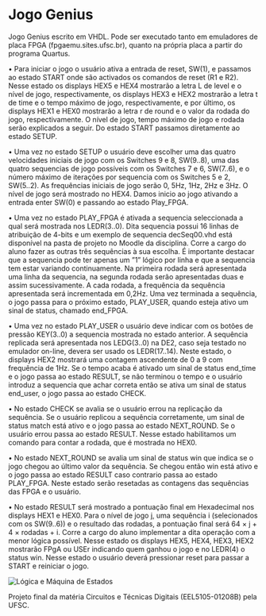 # Jogo Genius

Jogo Genius escrito em VHDL. Pode ser executado tanto em emuladores de placa FPGA (fpgaemu.sites.ufsc.br),
quanto na própria placa a partir do programa Quartus.

• Para iniciar o jogo o usuário ativa a entrada de reset, SW(1), e passamos ao estado START onde são activados os
  comandos de reset (R1 e R2). Nesse estado os displays HEX5 e HEX4 mostrarão a letra L de level e o nível de jogo,
  respectivamente, os displays HEX3 e HEX2 mostrarão a letra t de time e o tempo máximo de jogo, respectivamente,
  e por último, os displays HEX1 e HEX0 mostrarão a letra r de round e o valor da rodada do jogo, respectivamente.
  O nível de jogo, tempo máximo de jogo e rodada serão explicados a seguir. Do estado START passamos diretamente
  ao estado SETUP.

• Uma vez no estado SETUP o usuário deve escolher uma das quatro velocidades iniciais de jogo com os Switches 9
  e 8, SW(9..8), uma das quatro sequencias de jogo possíveis com os Switches 7 e 6, SW(7..6), e o número máximo
  de iterações por sequencia com os Switches 5 e 2, SW(5..2). As frequências iniciais de jogo serão 0, 5Hz, 1Hz, 2Hz
  e 3Hz. O nível de jogo será mostrado no HEX4. Damos inicio ao jogo ativando a entrada enter SW(0) e passando
  ao estado Play_FPGA.

• Uma vez no estado PLAY_FPGA é ativada a sequencia seleccionada a qual será mostrada nos LEDR(3..0). Dita
  sequencia possui 16 linhas de atribuição de 4-bits e um exemplo de sequencia decSeq00.vhd está disponível na
  pasta de projeto no Moodle da disciplina. Corre a cargo do aluno fazer as outras três sequências à sua escolha. É
  importante destacar que a sequencia pode ter apenas um ”1” lógico por linha e que a sequencia tem estar variando
  continuamente. Na primeira rodada será apresentada uma linha da sequencia, na segunda rodada serão apresentadas
  duas e assim sucessivamente. A cada rodada, a frequência da sequência apresentada será incrementada em 0,2Hz.
  Uma vez terminada a sequência, o jogo passa para o próximo estado, PLAY_USER, quando esteja ativo um sinal
  de status, chamado end_FPGA.

• Uma vez no estado PLAY_USER o usuário deve indicar com os botões de pressão KEY(3..0) a sequencia mostrada
  no estado anterior. A sequência replicada será apresentada nos LEDG(3..0) na DE2, caso seja testado no emulador
  on-line, devera ser usado os LEDR(17..14). Neste estado, o displays HEX2 mostrará uma contagem ascendente de
  0 a 9 com frequência de 1Hz. Se o tempo acaba é ativado um sinal de status end_time e o jogo passa ao estado
  RESULT, se não terminou o tempo e o usuário introduz a sequencia que achar correta então se ativa um sinal de
  status end_user, o jogo passa ao estado CHECK.

• No estado CHECK se avalia se o usuário errou na replicação da sequência. Se o usuário replicou a sequência
  corretamente, um sinal de status match está ativo e o jogo passa ao estado NEXT_ROUND. Se o usuário errou
  passa ao estado RESULT. Nesse estado habilitamos um comando para contar a rodada, que é mostrada no HEX0.

• No estado NEXT_ROUND se avalia um sinal de status win que indica se o jogo chegou ao último valor da
  sequência. Se chegou então win está ativo e o jogo passa ao estado RESULT caso contrario passa ao estado
  PLAY_FPGA. Neste estado serão resetadas as contagens das sequências das FPGA e o usuário.

• No estado RESULT será mostrado a pontuação final em Hexadecimal nos displays HEX1 e HEX0. Para o nível
  de jogo j, uma sequência i (selecionados com os SW(9..6)) e o resultado das rodadas, a pontuação final será
  64 × j + 4 × rodadas + i. Corre a cargo do aluno implementar a dita operação com a menor lógica possível. Nesse
  estado os displays HEX5, HEX4, HEX3, HEX2 mostrarão FPgA ou USEr indicando quem ganhou o jogo e no
  LEDR(4) o status win. Nesse estado o usuário deverá pressionar reset para passar a START e reiniciar o jogo.

  
![Lógica e Máquina de Estados](https://user-images.githubusercontent.com/124313519/226142535-463a864f-1d63-49ed-a6f1-da5241aba07e.png)


Projeto final da matéria Circuitos e Técnicas Digitais (EEL5105-01208B) pela UFSC.
